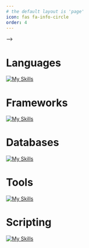 ```yaml
---
# the default layout is 'page'
icon: fas fa-info-circle
order: 4
---
```


<!-- > Add Markdown syntax content to file `_tabs/about.md`{: .filepath } and it will show up on this page.
{: .prompt-tip } --> -->
<!-- https://github.com/tandpfun/skill-icons#readme

# Certificates
![Desktop View](../assets/img/certificate/aws-sap.png){: width="64" height="64" .normal}

# Cloud Providers
[![My Skills](https://skillicons.dev/icons?i=aws)](https://skillicons.dev)

<!-- # AWS -->


# Languages
[![My Skills](https://skillicons.dev/icons?i=python,nodejs,java)](https://skillicons.dev)

# Frameworks
[![My Skills](https://skillicons.dev/icons?i=django,fastapi)](https://skillicons.dev)

# Databases
[![My Skills](https://skillicons.dev/icons?i=mysql,postgres,sqlite)](https://skillicons.dev)

# Tools
[![My Skills](https://skillicons.dev/icons?i=docker,kubernetes,prometheus,grafana,elasticsearch)](https://skillicons.dev)

# Scripting
[![My Skills](https://skillicons.dev/icons?i=bash,powershell)](https://skillicons.dev)




